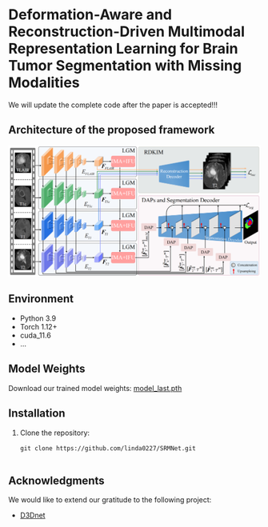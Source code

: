 # Deformation-Aware and Reconstruction-Driven Multimodal Representation Learning for Brain Tumor Segmentation with Missing Modalities

We will update the complete code after the paper is accepted!!!


## Architecture of the proposed framework


![img1](imgs/main.png)

## Environment


- Python 3.9
- Torch 1.12+
- cuda_11.6
- ...

## Model Weights

Download our trained model weights: [model_last.pth](https://drive.google.com/file/d/17sMQKkh7JBhPiNAzRe6roGhPoyZVn6-J/view?usp=drive_link)

## Installation


1. Clone the repository:

   ```shell
   git clone https://github.com/linda0227/SRMNet.git
   
   
## Acknowledgments

We would like to extend our gratitude to the following project:

- [D3Dnet](https://github.com/XinyiYing/D3Dnet)


